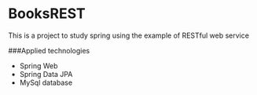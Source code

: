 # BooksREST
This is a project to study spring using the example of RESTful web service

###Applied technologies
* Spring Web
* Spring Data JPA
* MySql database

